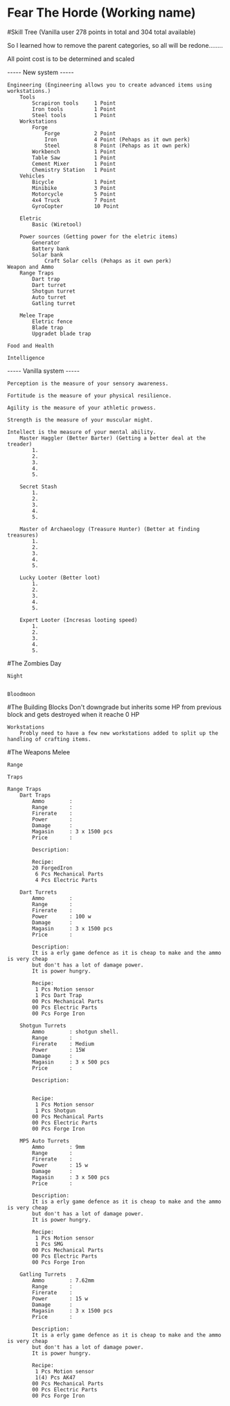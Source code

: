 # Fear The Horde (Working name)

#Skill Tree (Vanilla user 278 points in total and 304 total available)

So I learned how to remove the parent categories, so all will be redone........

All point cost is to be determined and scaled

----- New system -----	

	Engineering (Engineering allows you to create advanced items using workstations.)
		Tools
			Scrapiron tools		1 Point
			Iron tools			1 Point
			Steel tools			1 Point
		Workstations			
			Forge				
				Forge			2 Point
				Iron			4 Point (Pehaps as it own perk)
				Steel			8 Point	(Pehaps as it own perk)
			Workbench			1 Point
			Table Saw			1 Point
			Cement Mixer		1 Point
			Chemistry Station	1 Point
		Vehicles
			Bicycle				1 Point
			Minibike			3 Point
			Motorcycle			5 Point
			4x4 Truck			7 Point
			GyroCopter			10 Point
		
		Eletric 
			Basic (Wiretool)
		
		Power sources (Getting power for the eletric items)
			Generator
			Battery bank
			Solar bank
				Craft Solar cells (Pehaps as it own perk)
	Weapon and Ammo
		Range Traps
			Dart trap
			Dart turret
			Shotgun turret
			Auto turret
			Gatling turret
			
		Melee Trape
			Eletric fence
			Blade trap
			Upgradet blade trap
	
	Food and Health
	
	Intelligence
	
	
	
----- Vanilla system -----	
	
	Perception is the measure of your sensory awareness.

	Fortitude is the measure of your physical resilience.

	Agility is the measure of your athletic prowess.

	Strength is the measure of your muscular might.	
	
	Intellect is the measure of your mental ability.
		Master Haggler (Better Barter) (Getting a better deal at the treader)
			1.
			2.
			3.
			4.
			5.
			
		Secret Stash 
			1. 
			2.
			3.
			4.
			5.
			
		Master of Archaeology (Treasure Hunter) (Better at finding treasures)
			1. 
			2.
			3.
			4.
			5.
		
		Lucky Looter (Better loot)
			1. 
			2.
			3.
			4.
			5.
	
		Expert Looter (Incresas looting speed)
			1. 
			2.
			3.
			4.
			5.
		

		


#The Zombies
	Day
	
	
	Night
	
	
	Bloodmoon
	
	
#The Building
	Blocks
		Don't downgrade but inherits some HP from previous block and gets destroyed when it reache 0 HP
	
	Workstations
		Probly need to have a few new workstations added to split up the handling of crafting items.
	
	
#The Weapons
	Melee
	 
	Range
	
	Traps
	
	Range Traps
		Dart Traps
			Ammo		: 
			Range		: 
			Firerate	: 
			Power		:  
			Damage		: 
			Magasin		: 3 x 1500 pcs
			Price		: 
			
			Description:
			
			Recipe:
			20 ForgedIron
			 6 Pcs Mechanical Parts
			 4 Pcs Electric Parts
		
		Dart Turrets
			Ammo		: 
			Range		: 
			Firerate	: 
			Power		: 100 w 
			Damage		: 
			Magasin		: 3 x 1500 pcs
			Price		: 
			
			Description:
			It is a erly game defence as it is cheap to make and the ammo is very cheap
			but don't has a lot of damage power.
			It is power hungry.
			
			Recipe:
			 1 Pcs Motion sensor
			 1 Pcs Dart Trap
			00 Pcs Mechanical Parts
			00 Pcs Electric Parts
			00 Pcs Forge Iron
		
		Shotgun Turrets
			Ammo		: shotgun shell.
			Range		: 
			Firerate	: Medium
			Power		: 15W
			Damage		: 
			Magasin		: 3 x 500 pcs
			Price		: 
			
			Description:
			
			
			Recipe:
			 1 Pcs Motion sensor
			 1 Pcs Shotgun
			00 Pcs Mechanical Parts
			00 Pcs Electric Parts
			00 Pcs Forge Iron
			
		MP5 Auto Turrets
			Ammo		: 9mm
			Range		: 
			Firerate	: 
			Power		: 15 w 
			Damage		: 
			Magasin		: 3 x 500 pcs
			Price		: 
			
			Description:
			It is a erly game defence as it is cheap to make and the ammo is very cheap
			but don't has a lot of damage power.
			It is power hungry.
			
			Recipe:
			 1 Pcs Motion sensor
			 1 Pcs SMG 
			00 Pcs Mechanical Parts
			00 Pcs Electric Parts
			00 Pcs Forge Iron

		Gatling Turrets
			Ammo		: 7.62mm
			Range		: 
			Firerate	: 
			Power		: 15 w 
			Damage		: 
			Magasin		: 3 x 1500 pcs
			Price		: 
			
			Description:
			It is a erly game defence as it is cheap to make and the ammo is very cheap
			but don't has a lot of damage power.
			It is power hungry.
			
			Recipe:
			 1 Pcs Motion sensor
			 1(4) Pcs AK47
			00 Pcs Mechanical Parts
			00 Pcs Electric Parts
			00 Pcs Forge Iron
		
		
		